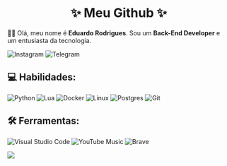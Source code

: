 <h1 align="center">✨ Meu Github ✨</h1>

👋🏽 Olá, meu nome é **Eduardo Rodrigues**. Sou um **Back-End Developer** e um entusiasta da tecnologia.   

![Instagram](https://img.shields.io/badge/siredurs-%23E4405F.svg?style=for-the-badge&logo=Instagram&logoColor=white)
![Telegram](https://img.shields.io/badge/siredurs-2CA5E0?style=for-the-badge&logo=telegram&logoColor=white)

## 💻 Habilidades:

![Python](https://img.shields.io/badge/Python-FFD43B?style=for-the-badge&logo=python&logoColor=blue)
![Lua](https://img.shields.io/badge/lua-%232C2D72.svg?style=for-the-badge&logo=lua&logoColor=white)
![Docker](https://img.shields.io/badge/docker-%230db7ed.svg?style=for-the-badge&logo=docker&logoColor=white)
![Linux](https://img.shields.io/badge/Linux-FCC624?style=for-the-badge&logo=linux&logoColor=black)
![Postgres](https://img.shields.io/badge/postgres-%23316192.svg?style=for-the-badge&logo=postgresql&logoColor=white)
![Git](https://img.shields.io/badge/GIT-E44C30?style=for-the-badge&logo=git&logoColor=white)

## 🛠 Ferramentas:
![Visual Studio Code](https://img.shields.io/badge/Visual%20Studio%20Code-0078d7.svg?style=for-the-badge&logo=visual-studio-code&logoColor=white)
![YouTube Music](https://img.shields.io/badge/YouTube_Music-FF0000?style=for-the-badge&logo=youtube-music&logoColor=white)
![Brave](https://img.shields.io/badge/Brave-FF1B2D?style=for-the-badge&logo=Brave&logoColor=white)

<img align="center" src="https://github-readme-stats.vercel.app/api?username=SirEduRs&theme=synthwave&show_icons=true&locale=pt-br&border_radius=15&hide_rank=true"/>
